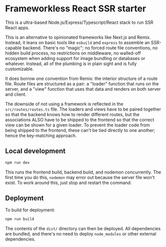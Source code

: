 # Frameworkless React SSR starter

This is a ultra-based Node.js/Express/Typescript/React stack to run SSR React apps.

This is an alternative to opinionated frameworks like Next.js and Remix. Instead, it leans on basic tools like `esbuild` and `express` to assemble an SSR-capable backend. There's no "magic"; no forced route file conventions, no hidden build process, no restrictions on middleware, no walled-off ecosystem when adding support for image bundling or databases or whatever. Instead, all of the plumbing is in plain sight and is fully customizable.

It does borrow one convention from Remix: the interior structure of a route file. Route files are structured as a pair: a "loader" function that runs on the server, and a "view" function that uses that data and renders on both server and client.

The downside of not using a framework is reflected in the `src/routes/routes.ts` file. The loaders and views have to be paired together so that the backend knows how to render different routes, but the associations ALSO have to be shipped to the frontend so that the correct view can be shown for a given loader. To prevent the loader code from being shipped to the frontend, these can't be tied directly to one another; hence the key-matching approach.

## Local development

```sh
npm run dev
```

This runs the frontend build, backend build, and nodemon concurrently. The first time you do this, `nodemon` may error out because the server file won't exist. To work around this, just stop and restart the command.

## Deployment

To build for deployment:
```sh
npm run build
```

The contents of the `dist/` directory can then be deployed. All dependencies are bundled, and there's no need to deploy `node_modules` or other external dependencies.
